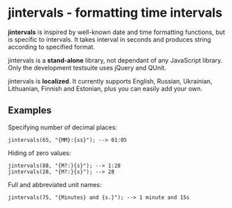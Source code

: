 jintervals - formatting time intervals
======================================

**jintervals** is inspired by well-known date and time formatting
functions, but is specific to intervals.  It takes interval in seconds
and produces string according to specified format.

jintervals is a **stand-alone** library, not dependant of any
JavaScript library.  Only the development testsuite uses jQuery and
QUnit.

jintervals is **localized**.  It currently supports English, Russian,
Ukrainian, Lithuanian, Finnish and Estonian, plus you can easily add
your own.


## Examples

Specifying number of decimal places:

    jintervals(65, "{MM}:{ss}"); --> 01:05

Hiding of zero values:

    jintervals(88, "{M?:}{s}"); --> 1:28
    jintervals(28, "{M?:}{s}"); --> 28

Full and abbreviated unit names:

    jintervals(75, "{Minutes} and {s.}"); --> 1 minute and 15s

